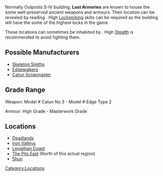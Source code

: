 Normally Outposts S-IV building, **Lost Armories** are known to house
the some well-preserved ancient weapons and armours. Their location can
be revealed by reading **[](Maps.md)**. High
[Lockpicking](Lockpicking.md "wikilink") skills can be required as the
building will have the some of the highest locks in the game.

These locations can sometimes be inhabited by [](Security_Spider.md). High [Stealth](Stealth.md "wikilink")
is recommended to avoid fighting them.

## Possible Manufacturers

- [Skeleton Smiths](Skeleton_Smiths_(Manufacturer).md "wikilink")
- [Edgewalkers](Edgewalkers.md "wikilink")
- [Catun Scrapmaster](Catun_Scrapmaster_(Manufacturer).md "wikilink")

## Grade Range

Weapon: Model \# Catun No.3 - Model \# Edge Type 2

Armour: High Grade - Masterwork Grade

## Locations

- [Deadlands](Deadlands.md "wikilink")
- [Iron Valleys](Iron_Valleys.md "wikilink")
- [Leviathan Coast](Leviathan_Coast.md "wikilink")
- [The Pits East](The_Pits_East.md "wikilink") (North of this actual
  region)
- [Shun](Shun.md "wikilink")

[Category:Locations](Category:Locations "wikilink")